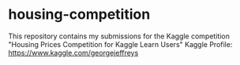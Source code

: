 # housing-competition
This repository contains my submissions for the Kaggle competition "Housing Prices Competition for Kaggle Learn Users"
Kaggle Profile: https://www.kaggle.com/georgejeffreys

